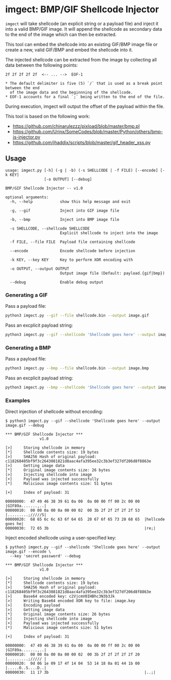 # imgect: BMP/GIF Shellcode Injector

`imgect` will take shellcode (an explicit string or a payload file) and inject it into a valid BMP/GIF image. It will append the shellcode as secondary data to the end of the image which can then be extracted.

This tool can embed the shellcode into an existing GIF/BMP image file or create a new, valid GIF/BMP and embed the shellcode into it.

The injected shellcode can be extracted from the image by collecting all data between the following points:
```
2f 2f 2f 2f 2f  <-- ... -->  EOF-1

* The default delimiter is five (5) `/` that is used as a break point between the end
  of the image data and the beginnning of the shellcode.
* EOF-1 accounts for a final `;` being written to the end of the file.
```

During execution, imgect will output the offset of the payload within the file.

This tool is based on the following work:
* https://github.com/chinarulezzz/pixload/blob/master/bmp.pl
* https://github.com/Urinx/SomeCodes/blob/master/Python/others/bmp-js-injector.py
* https://github.com/jhaddix/scripts/blob/master/gif_header_xss.py


## Usage

```
usage: imgect.py [-h] (-g | -b) (-s SHELLCODE | -f FILE) [--encode] [-k KEY]
                 [-o OUTPUT] [--debug]

BMP/GIF Shellcode Injector -- v1.0

optional arguments:
  -h, --help            show this help message and exit

  -g, --gif             Inject into GIF image file

  -b, --bmp             Inject into BMP image file

  -s SHELLCODE, --shellcode SHELLCODE
                        Explicit shellcode to inject into the image

  -f FILE, --file FILE  Payload file containing shellcode

  --encode              Encode shellcode before injection

  -k KEY, --key KEY     Key to perform XOR encoding with

  -o OUTPUT, --output OUTPUT
                        Output image file (Default: payload.{gif|bmp})

  --debug               Enable debug output
```

### Generating a GIF

Pass a payload file:

```sh
python3 imgect.py --gif --file shellcode.bin --output image.gif
```

Pass an excplicit payload string:

```sh
python3 imgect.py --gif --shellcode 'Shellcode goes here' --output image.gif
```

### Generating a BMP

Pass a payload file:

```sh
python3 imgect.py --bmp --file shellcode.bin --output image.bmp
```

Pass an excplicit payload string:

```sh
python3 imgect.py --bmp --shellcode 'Shellcode goes here' --output image.bmp
```

### Examples

Direct injection of shellcode without encoding:

```
$ python3 imgect.py --gif --shellcode 'Shellcode goes here' --output image.gif --debug

*** BMP/GIF Shellcode Injector ***
               v1.0

[>]     Storing shellcode in memory
[*]     Shellcode contents size: 19 bytes
[>]     SHA256 Hash of original payload: c118268405bf9f3c2643081821d8aac4afa395ee32c3b3ef327df206d8f8863e 
[>]     Getting image data
[*]     Original image contents size: 26 bytes
[>]     Injecting shellcode into image
[+]     Payload was injected successfully
[*]     Malicious image contents size: 51 bytes

[+]     Index of payload: 31

00000000:  47 49 46 38 39 61 0a 00  0a 00 00 ff 00 2c 00 00  |GIF89a.......,..|
00000010:  00 00 0a 00 0a 00 00 02  00 3b 2f 2f 2f 2f 2f 53  |.........;/////S|
00000020:  68 65 6c 6c 63 6f 64 65  20 67 6f 65 73 20 68 65  |hellcode goes he|
00000030:  72 65 3b                                          |re;|
```

Inject encoded shellcode using a user-specified key:

```
$ python3 imgect.py --gif --shellcode 'Shellcode goes here' --output image.gif --encode \
  --key 'secret password' --debug

*** BMP/GIF Shellcode Injector ***
               v1.0

[>]     Storing shellcode in memory
[*]     Shellcode contents size: 19 bytes
[>]     SHA256 Hash of original payload: c118268405bf9f3c2643081821d8aac4afa395ee32c3b3ef327df206d8f8863e 
[>]     Base64 encoded key: c2VjcmV0IHBhc3N3b3Jk
[>]     Writing Base64 encoded XOR key to file: image.key
[>]     Encoding payload
[>]     Getting image data
[*]     Original image contents size: 26 bytes
[>]     Injecting shellcode into image
[+]     Payload was injected successfully
[*]     Malicious image contents size: 51 bytes

[+]     Index of payload: 31

00000000:  47 49 46 38 39 61 0a 00  0a 00 00 ff 00 2c 00 00  |GIF89a.......,..|
00000010:  00 00 0a 00 0a 00 00 02  00 3b 2f 2f 2f 2f 2f 20  |.........;///// |
00000020:  0d 06 1e 09 17 4f 14 04  53 14 18 0a 01 44 1b 00  |.....O..S....D..|
00000030:  11 17 3b                                          |..;|
```
